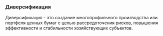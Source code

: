 ### Диверсификация
Диверсификация - это создание многопрофильного производства или портфеля ценных бумаг с целью рассредоточения рисков, повышения эффективности и стабильности хозяйствующих субъектов.